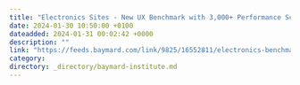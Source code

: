 ```yaml
---
title: "Electronics Sites - New UX Benchmark with 3,000+ Performance Scores and 2,500+ Best Practice Examples"
date: 2024-01-30 10:50:00 +0100
dateadded: 2024-01-31 00:02:42 +0000
description: ""
link: "https://feeds.baymard.com/link/9825/16552811/electronics-benchmark-2024"
category:
directory: _directory/baymard-institute.md
---
```

